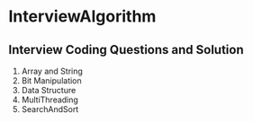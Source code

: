# InterviewAlgorithm
Interview Coding Questions and Solution
----------------------------------------
1. Array and String
2. Bit Manipulation
3. Data Structure
4. MultiThreading
5. SearchAndSort

